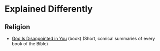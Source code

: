 # Explained Differently



## Religion
* [God Is Disappointed in You](https://www.amazon.com/God-Disappointed-You-Mark-Russell/dp/1603090983/ref=tmm_hrd_swatch_0?_encoding=UTF8&qid=&sr=) (book) (Short, comical summaries of every book of the Bible)
